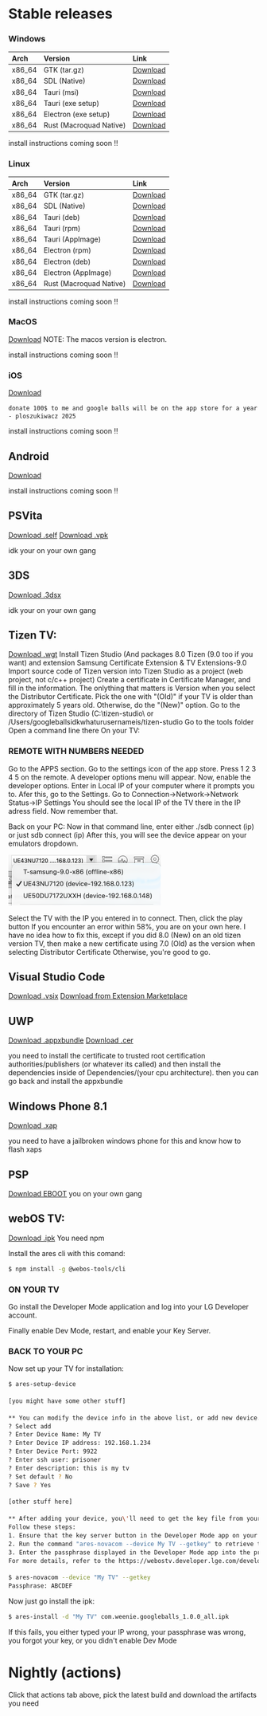 # Stable releases

### Windows
| Arch | Version | Link |
| :--- | :--- | :--- |
| x86_64 | GTK (tar.gz) | [Download](https://github.com/weeniemount/googleballs-app/releases/latest/download/gtk-app-windows-x64.tar.gz) |
| x86_64 | SDL (Native) | [Download](https://github.com/weeniemount/googleballs-app/releases/latest/download/googleballs-desktop-native.exe)
| x86_64 | Tauri (msi) | [Download](https://github.com/weeniemount/googleballs-app/releases/latest/download/Google.Balls.Desktop_1.0.0_x64_en-US-tauri.msi) |
| x86_64 | Tauri (exe setup) | [Download](https://github.com/weeniemount/googleballs-app/releases/latest/download/Google.Balls.Desktop_1.0.0_x64-setup-tauri.exe) |
| x86_64 | Electron (exe setup) | [Download](https://github.com/weeniemount/googleballs-app/releases/latest/download/Google.Balls.Desktop-electron.exe)
| x86_64 | Rust (Macroquad Native) | [Download](https://github.com/weeniemount/googleballs-app/releases/latest/download/native-rust-windows-latest.zip)

install instructions coming soon :bangbang:

### Linux
| Arch | Version | Link |
| :--- | :--- | :--- |
| x86_64 | GTK (tar.gz)  | [Download](https://github.com/weeniemount/googleballs-app/releases/latest/download/gtk-app-linux-x64.tar.gz) |
| x86_64 | SDL (Native) | [Download](https://github.com/weeniemount/googleballs-app/releases/latest/download/googleballs-desktop-native)
| x86_64 | Tauri (deb) | [Download](https://github.com/weeniemount/googleballs-app/releases/latest/download/Google.Balls.Desktop_1.0.0_amd64-tauri.deb)
| x86_64 | Tauri (rpm) | [Download](https://github.com/weeniemount/googleballs-app/releases/latest/download/Google.Balls.Desktop-1.0.0-1.x86_64-tauri.rpm)
| x86_64 | Tauri (AppImage) | [Download](https://github.com/weeniemount/googleballs-app/releases/latest/download/Google.Balls.Desktop_1.0.0_amd64-tauri.AppImage) |
| x86_64 | Electron (rpm) | [Download](https://github.com/weeniemount/googleballs-app/releases/latest/download/Google.Balls.Desktop-electron.rpm) |
| x86_64 | Electron (deb) | [Download](https://github.com/weeniemount/googleballs-app/releases/latest/download/Google.Balls.Desktop-electron.deb)
| x86_64 | Electron (AppImage) | [Download](https://github.com/weeniemount/googleballs-app/releases/latest/download/Google.Balls.Desktop-electron.AppImage)
| x86_64 | Rust (Macroquad Native) | [Download](https://github.com/weeniemount/googleballs-app/releases/latest/download/native-rust-ubuntu-latest.zip)

install instructions coming soon :bangbang:

### MacOS
[Download](https://github.com/weeniemount/googleballs-app/releases/latest/download/Google.Balls.Desktop-electron.dmg)
NOTE: The macos version is electron.

install instructions coming soon :bangbang:

### iOS
[Download](https://github.com/weeniemount/googleballs-app/releases/latest/download/Google.Balls-ios.ipa)
```
donate 100$ to me and google balls will be on the app store for a year
- ploszukiwacz 2025
```

install instructions coming soon :bangbang:

## Android
[Download](https://github.com/weeniemount/googleballs-app/releases/latest/download/Google.Balls-signed.apk)

install instructions coming soon :bangbang:

## PSVita
[Download .self](https://github.com/weeniemount/googleballs-app/releases/latest/download/google_balls.self)
[Download .vpk](https://github.com/weeniemount/googleballs-app/releases/latest/download/google_balls.vpk)

idk your on your own gang

## 3DS
[Download .3dsx](https://github.com/weeniemount/googleballs-app/releases/latest/download/google-balls-3ds.3dsx)

idk your on your own gang

## Tizen TV:
[Download .wgt](https://github.com/weeniemount/googleballs-app/releases/latest/download/placeholder)
Install Tizen Studio (And packages 8.0 Tizen (9.0 too if you want) and extension Samsung Certificate Extension & TV Extensions-9.0  
Import source code of Tizen version into Tizen Studio as a project (web project, not c/c++ project)
Create a certificate in Certificate Manager, and fill in the information. The onlything that matters is Version when you select the Distributor Certificate. Pick the one with "(Old)" if your TV is older than approximately 5 years old. Otherwise, do the "(New)" option.
Go to the directory of Tizen Studio (C:\tizen-studio\ or /Users/googleballsidkwhaturusernameis/tizen-studio
Go to the tools folder
Open a command line there
On your TV: 
### REMOTE WITH NUMBERS NEEDED
Go to the APPS section.
Go to the settings icon of the app store.
Press 1 2 3 4 5 on the remote.
A developer options menu will appear. 
Now, enable the developer options.
Enter in Local IP of your computer where it prompts you to.
Afer this, go to the Settings.
Go to Connection->Network->Network Status->IP Settings
You should see the local IP of the TV there in the IP adress field. Now remember that.

Back on your PC:
Now in that command line, enter either ./sdb connect (ip) or just sdb connect (ip)
After this, you will see the device appear on your emulators dropdown.

<img width="307" height="102" alt="Screenshot 2025-09-06 at 9 09 06 PM" src="./486450008-4520b86f-b230-4bf6-9158-2281462065cc.png" />


Select the TV with the IP you entered in to connect.
Then, click the play button
If you encounter an error within 58%, you are on your own here. I have no idea how to fix this, except if you did 8.0 (New) on an old tizen version TV, then make a new certificate using 7.0 (Old) as the version when selecting Distributor Certificate
Otherwise, you're good to go.

## Visual Studio Code
[Download .vsix](https://github.com/weeniemount/googleballs-app/releases/latest/download/placeholder) [Download from Extension Marketplace](https://marketplace.visualstudio.com/items?itemName=weeniemount.googleballs-vscode)

## UWP
[Download .appxbundle](https://github.com/weeniemount/googleballs-app/releases/latest/download/placeholder) [Download .cer](https://github.com/weeniemount/googleballs-app/releases/latest/download/placeholder)

you need to install the certificate to trusted root certification authorities/publishers (or whatever its called) and then install the dependencies inside of Dependencies/(your cpu architecture). then you can go back and install the appxbundle

## Windows Phone 8.1
[Download .xap](https://github.com/weeniemount/googleballs-app/releases/latest/download/placeholder)

you need to have a jailbroken windows phone for this and know how to flash xaps

## PSP
[Download EBOOT](https://github.com/weeniemount/googleballs-app/releases/latest/download/placeholder)
you on your own gang

## webOS TV:
[Download .ipk](https://github.com/weeniemount/googleballs-app/releases/latest/download/placeholder)
You need npm

Install the ares cli with this comand:
```bash
$ npm install -g @webos-tools/cli
```

### ON YOUR TV
Go install the Developer Mode application and log into your LG Developer account.

Finally enable Dev Mode, restart, and enable your Key Server.

### BACK TO YOUR PC

Now set up your TV for installation:
```bash
$ ares-setup-device

[you might have some other stuff]

** You can modify the device info in the above list, or add new device.
? Select add
? Enter Device Name: My TV
? Enter Device IP address: 192.168.1.234
? Enter Device Port: 9922
? Enter ssh user: prisoner
? Enter description: this is my tv
? Set default ? No
? Save ? Yes

[other stuff here]

** After adding your device, you\'ll need to get the key file from your webOS TV.
Follow these steps:
1. Ensure that the key server button in the Developer Mode app on your webOS TV is enabled.
2. Run the command "ares-novacom --device My TV --getkey" to retrieve the key file from your webOS TV.
3. Enter the passphrase displayed in the Developer Mode app into the prompt.
For more details, refer to the https://webostv.developer.lge.com/develop/getting-started/developer-mode-app

$ ares-novacom --device "My TV" --getkey
Passphrase: ABCDEF
```

Now just go install the ipk:

```bash
$ ares-install -d "My TV" com.weenie.googleballs_1.0.0_all.ipk
```

If this fails, you either typed your IP wrong, your passphrase was wrong, you forgot your key, or you didn't enable Dev Mode

# Nightly (actions)
Click that actions tab above, pick the latest build and download the artifacts you need